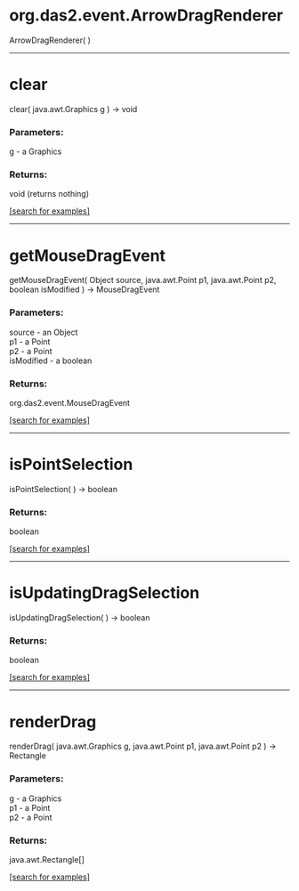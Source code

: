 # org.das2.event.ArrowDragRenderer
ArrowDragRenderer( )


***
<a name="clear"></a>
# clear
clear( java.awt.Graphics g ) &rarr; void



### Parameters:
g - a Graphics

### Returns:
void (returns nothing)


<a href="https://github.com/autoplot/dev/search?q=clear&unscoped_q=clear">[search for examples]</a>

***
<a name="getMouseDragEvent"></a>
# getMouseDragEvent
getMouseDragEvent( Object source, java.awt.Point p1, java.awt.Point p2, boolean isModified ) &rarr; MouseDragEvent



### Parameters:
source - an Object
<br>p1 - a Point
<br>p2 - a Point
<br>isModified - a boolean

### Returns:
org.das2.event.MouseDragEvent


<a href="https://github.com/autoplot/dev/search?q=getMouseDragEvent&unscoped_q=getMouseDragEvent">[search for examples]</a>

***
<a name="isPointSelection"></a>
# isPointSelection
isPointSelection(  ) &rarr; boolean



### Returns:
boolean


<a href="https://github.com/autoplot/dev/search?q=isPointSelection&unscoped_q=isPointSelection">[search for examples]</a>

***
<a name="isUpdatingDragSelection"></a>
# isUpdatingDragSelection
isUpdatingDragSelection(  ) &rarr; boolean



### Returns:
boolean


<a href="https://github.com/autoplot/dev/search?q=isUpdatingDragSelection&unscoped_q=isUpdatingDragSelection">[search for examples]</a>

***
<a name="renderDrag"></a>
# renderDrag
renderDrag( java.awt.Graphics g, java.awt.Point p1, java.awt.Point p2 ) &rarr; Rectangle



### Parameters:
g - a Graphics
<br>p1 - a Point
<br>p2 - a Point

### Returns:
java.awt.Rectangle[]


<a href="https://github.com/autoplot/dev/search?q=renderDrag&unscoped_q=renderDrag">[search for examples]</a>

